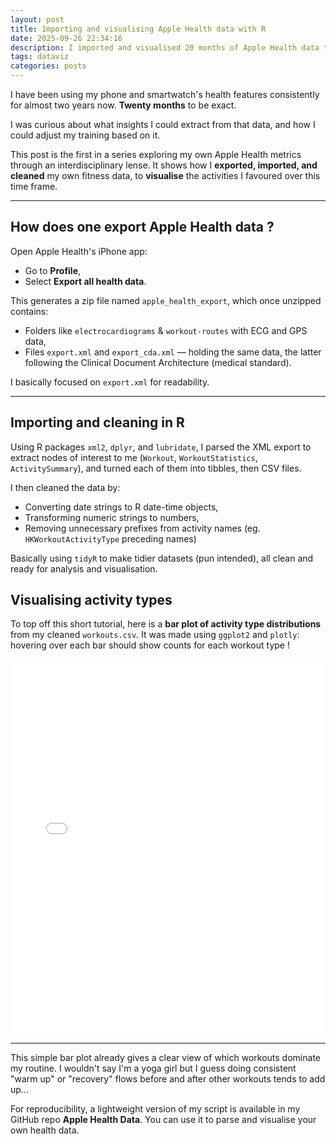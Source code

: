 ```yaml
---
layout: post
title: Importing and visualising Apple Health data with R
date: 2025-09-26 22:34:16
description: I imported and visualised 20 months of Apple Health data to get a broader view of how I trained.
tags: dataviz
categories: posts
---
```


I have been using my phone and smartwatch's health features consistently for almost two years now. **Twenty months** to be exact.

I was curious about what insights I could extract from that data, and how I could adjust my training based on it.

This post is the first in a series exploring my own Apple Health metrics through an interdisciplinary lense. It shows how I **exported, imported, and cleaned** my own fitness data, to **visualise** the activities I favoured over this time frame.

---

## How does one export Apple Health data ?

Open Apple Health's iPhone app:

- Go to **Profile**,
- Select **Export all health data**.

This generates a zip file named `apple_health_export`, which once unzipped contains:

- Folders like `electrocardiograms` & `workout-routes` with ECG and GPS data,
- Files `export.xml` and `export_cda.xml` — holding the same data, the latter following the Clinical Document Architecture (medical standard).

I basically focused on `export.xml` for readability.

---

## Importing and cleaning in R

Using R packages `xml2`, `dplyr`, and `lubridate`, I parsed the XML export to extract nodes of interest to me (`Workout`, `WorkoutStatistics`, `ActivitySummary`), and turned each of them into tibbles, then CSV files.

I then cleaned the data by:

- Converting date strings to R date-time objects,
- Transforming numeric strings to numbers,
- Removing unnecessary prefixes from activity names (eg. `HKWorkoutActivityType` preceding names)

Basically using `tidyR` to make tidier datasets (pun intended), all clean and ready for analysis and visualisation.

## Visualising activity types

To top off this short tutorial, here is a **bar plot of activity type distributions** from my cleaned `workouts.csv`. It was made using `ggplot2` and `plotly`: hovering over each bar should show counts for each workout type !

<!-- markdownlint-disable-next-line MD033 -->
<iframe src="/assets/html/workout_types_20250926_221543.html" width="100%" height="600" frameborder="0"></iframe>

---

This simple bar plot already gives a clear view of which workouts dominate my routine. I wouldn't say I'm a yoga girl but I guess doing consistent "warm up" or "recovery" flows before and after other workouts tends to add up...

For reproducibility, a lightweight version of my script is available in my GitHub repo **Apple Health Data**. You can use it to parse and visualise your own health data.

